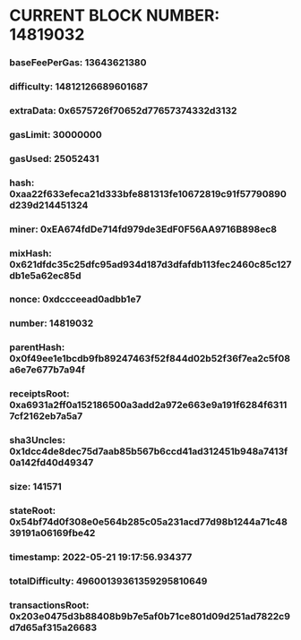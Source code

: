 # CURRENT BLOCK NUMBER: 14819032

### baseFeePerGas: 13643621380
### difficulty: 14812126689601687
### extraData: 0x6575726f70652d77657374332d3132
### gasLimit: 30000000
### gasUsed: 25052431
### hash: 0xaa22f633efeca21d333bfe881313fe10672819c91f57790890d239d214451324
### miner: 0xEA674fdDe714fd979de3EdF0F56AA9716B898ec8
### mixHash: 0x621dfdc35c25dfc95ad934d187d3dfafdb113fec2460c85c127db1e5a62ec85d
### nonce: 0xdccceead0adbb1e7
### number: 14819032
### parentHash: 0x0f49ee1e1bcdb9fb89247463f52f844d02b52f36f7ea2c5f08a6e7e677b7a94f
### receiptsRoot: 0xa6931a2ff0a152186500a3add2a972e663e9a191f6284f63117cf2162eb7a5a7
### sha3Uncles: 0x1dcc4de8dec75d7aab85b567b6ccd41ad312451b948a7413f0a142fd40d49347
### size: 141571
### stateRoot: 0x54bf74d0f308e0e564b285c05a231acd77d98b1244a71c4839191a06169fbe42
### timestamp: 2022-05-21 19:17:56.934377
### totalDifficulty: 49600139361359295810649
### transactionsRoot: 0x203e0475d3b88408b9b7e5af0b71ce801d09d251ad7822c9d7d65af315a26683
